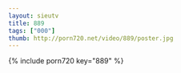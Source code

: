 ```yaml
--- 
layout: sieutv
title: 889
tags: ["000"]
thumb: http://porn720.net/video/889/poster.jpg
---
```

{% include porn720 key="889" %} 

